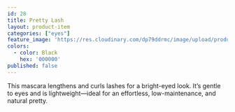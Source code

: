```yaml
---
id: 28
title: Pretty Lash
layout: product-item
categories: ["eyes"]
feature_image: 'https://res.cloudinary.com/dp79ddrmc/image/upload/products/prettyLash.jpg'
colors:
  - color: Black
    hex: '000000'
published: false
---
```

This mascara lengthens and curls lashes for a bright-eyed look. It’s gentle to eyes and is lightweight—ideal for an effortless, low-maintenance, and natural pretty.
